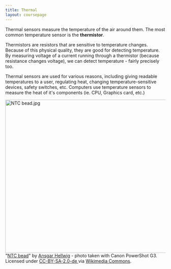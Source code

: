 ```yaml
---
title: Thermal
layout: coursepage
---
```


Thermal sensors measure the temperature of the air around them. The most common temperature sensor is the **thermistor**.

Thermistors are resistors that are sensitive to temperature changes. Because of this physical quality, they are good for detecting temperature. By measuring voltage of a current running through a thermistor (because resistance changes voltage), we can detect temperature - fairly precisely too.

Thermal sensors are used for various reasons, including giving readable temperatures to a user, regulating heat, changing temperature-sensitive devices, safety switches, etc. Computers use temperature sensors to measure the heat of it's components (ie. CPU, Graphics card, etc.)

<div class="credited">
<p><a href="http://commons.wikimedia.org/wiki/File:NTC_bead.jpg#mediaviewer/File:NTC_bead.jpg"><img src="http://upload.wikimedia.org/wikipedia/commons/3/3b/NTC_bead.jpg" alt="NTC bead.jpg" height="480" width="532"></a><br>"<a href="http://commons.wikimedia.org/wiki/File:NTC_bead.jpg#mediaviewer/File:NTC_bead.jpg">NTC bead</a>" by <a href="//commons.wikimedia.org/wiki/User:Ahellwig" title="User:Ahellwig">Ansgar Hellwig</a> - photo taken with Canon PowerShot G3. Licensed under <a href="http://creativecommons.org/licenses/by-sa/2.0/de/deed.en
" title="Creative Commons Attribution-Share Alike 2.0-de
">CC-BY-SA-2.0-de
</a> via <a href="//commons.wikimedia.org/wiki/">Wikimedia Commons</a>.</p>
</div>

